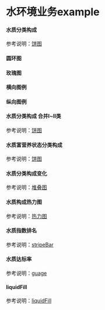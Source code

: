 # 水环境业务example

#### 水质分类构成  
参考说明：[饼图](/pie)
<vuep template="#simple_1"></vuep>
<script v-pre type="text/x-template" id="simple_1">
<template>
    <e-pie business="waterGrades" :data="data" style="width: 400px; height: 300px;"></e-pie>
</template>

<script>
  export default {
    data () {
      return {
        data: [
            { name: 'Ⅰ', value: 5 },
            { name: 'Ⅱ', value: 5 },
            { name: 'Ⅲ', value: 30 },
            { name: 'Ⅳ', value: 20 },
            { name: 'Ⅴ', value: 10 },
            { name: '劣Ⅴ', value: 2 }
        ]
      }
    }
  }
</script>
</script>

#### 圆环图
<vuep template="#simple-pie_2_dark"></vuep>
<script v-pre type="text/x-template" id="simple-pie_2_dark">
<template>
    <div>
		<!-- 圆环图 -->
		<e-pie
			:data="pieData"
			:config="{
				
				title: 'total\n300',
				type: 'ring'
			}"
			style="width: 400px;height: 300px;"
		></e-pie>
	</div>
    
</template>

<script>
  export default {
    data () {
      return {
        pieData: [
            { name: 'Ⅰ', value: 5 },
            { name: 'Ⅱ', value: 5 },
            { name: 'Ⅲ', value: 30 },
            { name: 'Ⅳ', value: 20 },
            { name: 'Ⅴ', value: 10 },
            { name: '劣Ⅴ', value: 2 }
        ]
      }
    }
  }
</script>
</script>


#### 玫瑰图
<vuep template="#simple-pie_1_dark1"></vuep>
<script v-pre type="text/x-template" id="simple-pie_1_dark1">
<template>
    <div>		
		<!-- 玫瑰图 -->
		<e-pie
			:data="pieData"
			:config="{
				
				type: 'rose'
			}"
			style="width: 400px;height: 300px;"
		></e-pie>
	</div>
    
</template>

<script>
  export default {
    data () {
      return {
        pieData: [
            { name: 'Ⅰ', value: 5 },
            { name: 'Ⅱ', value: 5 },
            { name: 'Ⅲ', value: 30 },
            { name: 'Ⅳ', value: 20 },
            { name: 'Ⅴ', value: 10 },
            { name: '劣Ⅴ', value: 2 }
        ]
      }
    }
  }
</script>
</script>



#### 横向图例
<vuep template="#simple-pie_tl1"></vuep>
<script v-pre type="text/x-template" id="simple-pie_tl1">
<template>
	<div>
		<e-pie
			:data="pieData"
			:config="{
				
				showLegend: true
			}"
			style="width: 500px;height: 300px;"
		></e-pie>
	</div>
</template>

<script>
  export default {
    data () {
      return {
        pieData: [
            { name: 'Ⅰ', value: 5 },
            { name: 'Ⅱ', value: 5 },
            { name: 'Ⅲ', value: 30 },
            { name: 'Ⅳ', value: 20 },
            { name: 'Ⅴ', value: 10 },
            { name: '劣Ⅴ', value: 2 }
        ]
      }
    }
  }
</script>
</script>


#### 纵向图例
<vuep template="#simple-pie_tl1"></vuep>
<script v-pre type="text/x-template" id="simple-pie_tl1">
<template>
	<div>
		<e-pie
			:data="pieData"
			:config="{
				
				showLegend: true,
				legendOrient: 'vertical'
			}"
			style="width: 500px;height: 300px;"
		></e-pie>
	</div>
</template>

<script>
  export default {
    data () {
      return {
        pieData: [
            { name: 'Ⅰ', value: 5 },
            { name: 'Ⅱ', value: 5 },
            { name: 'Ⅲ', value: 30 },
            { name: 'Ⅳ', value: 20 },
            { name: 'Ⅴ', value: 10 },
            { name: '劣Ⅴ', value: 2 }
        ]
      }
    }
  }
</script>
</script>


#### 水质分类构成 合并Ⅰ~Ⅱ类
参考说明：[饼图](/pie)
<vuep template="#simple_2"></vuep>
<script v-pre type="text/x-template" id="simple_2">
<template>
    <e-pie business="merge1n2WaterGrades" :data="data" style="width: 400px; height: 300px;"></e-pie>
</template>

<script>
  export default {
	created () {
	  	this.$xEchart.setChartConfig({
	  		THEME_COLOR: 'light'
	  	});
	},
    data () {
      return {
        data: [
            { name: 'Ⅰ~Ⅱ', value: 10 },
            { name: 'Ⅲ', value: 30 },
            { name: 'Ⅳ', value: 20 },
            { name: 'Ⅴ', value: 10 },
            { name: '劣Ⅴ', value: 2 }
        ]
      }
    }
  }
</script>
</script>

#### 水质富营养状态分类构成
参考说明：[饼图](/pie)
<vuep template="#simple_3"></vuep>
<script v-pre type="text/x-template" id="simple_3">
<template>
    <e-pie business="eutrophicationColor" :data="data" style="width: 400px; height: 300px;"></e-pie>
</template>

<script>
  export default {
    data () {
      return {
        data: [
            { name: '贫营养', value: 10 },
            { name: '中营养', value: 30 },
            { name: '轻度富营养', value: 20 },
            { name: '中度富营养', value: 10 },
            { name: '重度富营养', value: 2 }
        ]
      }
    }
  }
</script>
</script>

#### 水质分类构成变化
参考说明：[堆叠图](/stackBar)
<vuep template="#simple_4"></vuep>
<script v-pre type="text/x-template" id="simple_4">
<template>
    <e-stack-bar
        style="width: 500px;height: 500px;"
        :data="data"
        :config="{
            color: 'waterGradesColor'
        }"
    ></e-stack-bar>

</template>

<script>
  export default {
    data () {
      return {
        data: {
            xAxis: ['2015', '2016', '2017'],
            series: [
                { name: 'Ⅰ', data: [20, 25, 30] },
                { name: 'Ⅱ', data: [20, 25, 30] },
                { name: 'Ⅲ', data: [60, 50, 30] },
                { name: 'Ⅳ', data: [0, 0, 10] },
                { name: 'Ⅴ', data: [0, 0, 0] },
                { name: '劣Ⅴ', data: [0, 0, 0] },
            ]
        }
      }
    }
  }
</script>
</script>

#### 水质构成热力图
参考说明：[热力图](/heatmap)
<vuep template="#simple_5"></vuep>
<script v-pre type="text/x-template" id="simple_5">
<template>
    <e-heatmap
        style="width: 500px;height: 600px;"
        business="waterGrades"
        :data="data"
    ></e-heatmap>

</template>

<script>
  export default {
    data () {
      return {
        data: {
          xAxis: ['2015', '2016', '2017', '2018', '2019'],
          series: [
              { name: 'guangzhou', data: [1, 2, 3, 4, 5] },
              { name: '深圳市', data: [1, 2, 3, 4, 5] },
              { name: '东莞市', data: [1, 6, 3, 4, 5] },
              { name: 'guangzhou', data: [1, 2, 3, 4, 5] },
              { name: 'guangzhou', data: [3, 2, 3, 4, 5] },
              { name: 'guangzhou', data: [3, 2, 3, 4, 5] },
              { name: 'guangzhou', data: [1, 2, 3, 4, 5] },
              { name: 'guangzhou', data: [1, 2, 3, 4, 5] },
              { name: 'guangzhou', data: [1, 2, 3, 4, 5] },
              { name: '中山市', data: [6, 2, 3, 4, 5] }
          ]
        }
      }
    }
  }
</script>
</script>

#### 水质指数排名
参考说明：[stripeBar](/stripeBar)
<vuep template="#simple_6"></vuep>
<script v-pre type="text/x-template" id="simple_6">
<template>
    <e-stripe-bar
        style="width: 500px;height: 500px;"
        :data="data"
    ></e-stripe-bar>

</template>

<script>
  export default {
    data () {
      return {
        data: [
          { name: '广州', rank: 1, value: 2.5 },
          { name: '广州', rank: 2, value: 2.8 },
          { name: '广州', rank: 3, value: 2.9 },
          { name: '广州', rank: 4, value: 3.1 },
          { name: '广州', rank: 5, value: 3.5 },
          { name: '广州', rank: 6, value: 3.8 },
          { name: '广州', rank: 7, value: 4.5 },
          { name: '广州', rank: 8, value: 4.8 },
          { name: '广州', rank: 9, value: 5.6 },
          { name: '广州', rank: 10, value: 5.8 },
          { name: '广州', rank: 11, value: 5.8 },
          { name: '广州', rank: 12, value: 6.2 }
        ]
      }
    }
  }
</script>
</script>


#### 水质达标率
参考说明：[guage](/guage)
<vuep template="#simple_7"></vuep>
<script v-pre type="text/x-template" id="simple_7">
<template>
    <e-dash-board
        style="width: 500px;height: 500px;"
        :data="data"
        :config="config"
    ></e-dash-board>

</template>

<script>
  export default {
    data () {
      return {
        data: { value: 80 },
        config:{
                color: '#27e4ae'
            }
      }
    }
  }
</script>
</script>

#### liquidFill
参考说明：[liquidFill](/liquidFill)
<vuep template="#simple_8"></vuep>
<script v-pre type="text/x-template" id="simple_8">
<template>
    <e-water-polo
            style="width: 300px;height: 300px;"
            :data="{ value: 0.56 }"
            :config="{
                color: '#68cffe'
            }"
        ></e-water-polo>
</template>

<script>
  export default {
    data () {
      return {
      }
    }
  }
</script>
</script>
 
